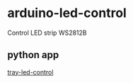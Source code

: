 # arduino-led-control

Control LED strip WS2812B

## python app

[tray-led-control](https://github.com/qbbr/tray-led-control)
